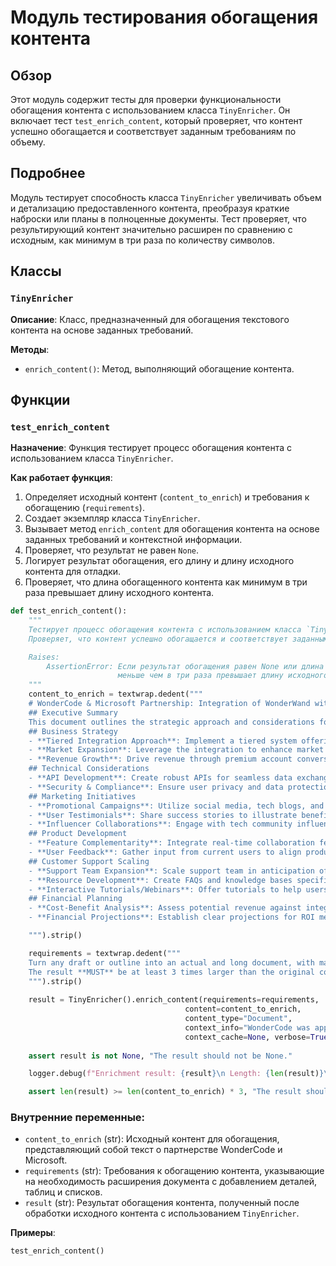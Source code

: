# Модуль тестирования обогащения контента

## Обзор

Этот модуль содержит тесты для проверки функциональности обогащения контента с использованием класса `TinyEnricher`. Он включает тест `test_enrich_content`, который проверяет, что контент успешно обогащается и соответствует заданным требованиям по объему.

## Подробнее

Модуль тестирует способность класса `TinyEnricher` увеличивать объем и детализацию предоставленного контента, преобразуя краткие наброски или планы в полноценные документы. Тест проверяет, что результирующий контент значительно расширен по сравнению с исходным, как минимум в три раза по количеству символов.

## Классы

### `TinyEnricher`

**Описание**: Класс, предназначенный для обогащения текстового контента на основе заданных требований.

**Методы**:

- `enrich_content()`: Метод, выполняющий обогащение контента.

## Функции

### `test_enrich_content`

**Назначение**: Функция тестирует процесс обогащения контента с использованием класса `TinyEnricher`.

**Как работает функция**:

1.  Определяет исходный контент (`content_to_enrich`) и требования к обогащению (`requirements`).
2.  Создает экземпляр класса `TinyEnricher`.
3.  Вызывает метод `enrich_content` для обогащения контента на основе заданных требований и контекстной информации.
4.  Проверяет, что результат не равен `None`.
5.  Логирует результат обогащения, его длину и длину исходного контента для отладки.
6.  Проверяет, что длина обогащенного контента как минимум в три раза превышает длину исходного контента.

```python
def test_enrich_content():
    """
    Тестирует процесс обогащения контента с использованием класса `TinyEnricher`.
    Проверяет, что контент успешно обогащается и соответствует заданным требованиям по объему.

    Raises:
        AssertionError: Если результат обогащения равен None или длина обогащенного контента
                        меньше чем в три раза превышает длину исходного контента.
    """
    content_to_enrich = textwrap.dedent("""
    # WonderCode & Microsoft Partnership: Integration of WonderWand with GitHub
    ## Executive Summary
    This document outlines the strategic approach and considerations for the partnership between WonderCode and Microsoft, focusing on the integration of WonderWand with GitHub. It captures the collaborative efforts and insights from various departments within WonderCode.
    ## Business Strategy
    - **Tiered Integration Approach**: Implement a tiered system offering basic features to free users and advanced functionalities for premium accounts.
    - **Market Expansion**: Leverage the integration to enhance market presence and user base.
    - **Revenue Growth**: Drive revenue through premium account conversions.
    ## Technical Considerations
    - **API Development**: Create robust APIs for seamless data exchange between WonderWand and GitHub.
    - **Security & Compliance**: Ensure user privacy and data protection, adhering to regulations.
    ## Marketing Initiatives
    - **Promotional Campaigns**: Utilize social media, tech blogs, and developer forums to promote the integration.
    - **User Testimonials**: Share success stories to illustrate benefits.
    - **Influencer Collaborations**: Engage with tech community influencers to amplify reach.
    ## Product Development
    - **Feature Complementarity**: Integrate real-time collaboration features into GitHub's code review process.
    - **User Feedback**: Gather input from current users to align product enhancements with user needs.
    ## Customer Support Scaling
    - **Support Team Expansion**: Scale support team in anticipation of increased queries.
    - **Resource Development**: Create FAQs and knowledge bases specific to the integration.
    - **Interactive Tutorials/Webinars**: Offer tutorials to help users maximize the integration's potential.
    ## Financial Planning
    - **Cost-Benefit Analysis**: Assess potential revenue against integration development and maintenance costs.
    - **Financial Projections**: Establish clear projections for ROI measurement.

    """).strip()

    requirements = textwrap.dedent("""
    Turn any draft or outline into an actual and long document, with many, many details. Include tables, lists, and other elements.
    The result **MUST** be at least 3 times larger than the original content in terms of characters - do whatever it takes to make it this long and detailed.
    """).strip()
    
    result = TinyEnricher().enrich_content(requirements=requirements, 
                                       content=content_to_enrich, 
                                       content_type="Document", 
                                       context_info="WonderCode was approached by Microsoft to for a partnership.",
                                       context_cache=None, verbose=True)    
    
    assert result is not None, "The result should not be None."

    logger.debug(f"Enrichment result: {result}\n Length: {len(result)}\n Original length: {len(content_to_enrich)}\n")

    assert len(result) >= len(content_to_enrich) * 3, "The result should be at least 3 times larger than the original content."
```

### Внутренние переменные:

-   `content_to_enrich` (str): Исходный контент для обогащения, представляющий собой текст о партнерстве WonderCode и Microsoft.
-   `requirements` (str): Требования к обогащению контента, указывающие на необходимость расширения документа с добавлением деталей, таблиц и списков.
-   `result` (str): Результат обогащения контента, полученный после обработки исходного контента с использованием `TinyEnricher`.

**Примеры**:

```python
test_enrich_content()